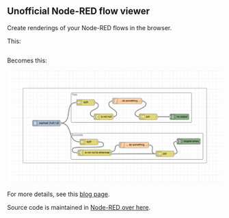 ## Unofficial Node-RED flow viewer

Create renderings of your Node-RED flows in the browser.

This:

```
```

Becomes this:

![img](https://raw.githubusercontent.com/gorenje/flows.flowhub.org/main/1cf772ae2066495e/preview.png)

For more details, see this [blog page](https://blog.openmindmap.org/blog/backticks-in-markdown-and-node-red).

Source code is maintained in [Node-RED over here](https://demo.openmindmap.org/omm/#flow/3b1289d7ccf9cb0f).

